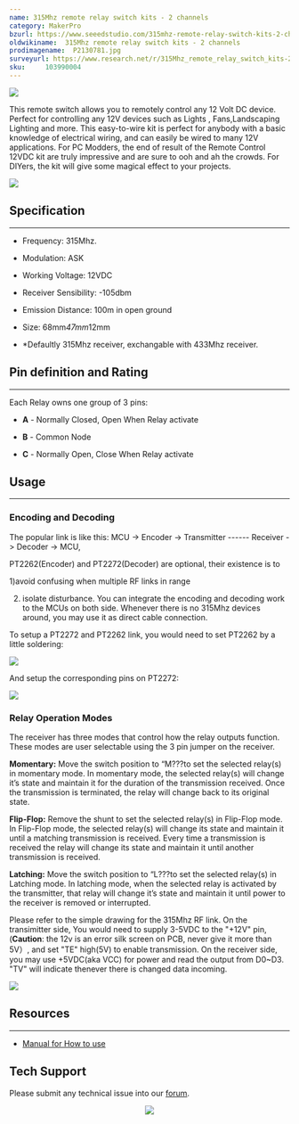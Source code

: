 ```yaml
---
name: 315Mhz remote relay switch kits - 2 channels
category: MakerPro
bzurl: https://www.seeedstudio.com/315mhz-remote-relay-switch-kits-2-channels-p-150.html?cPath=139_140
oldwikiname:  315Mhz remote relay switch kits - 2 channels
prodimagename:  P2130781.jpg
surveyurl: https://www.research.net/r/315Mhz_remote_relay_switch_kits-2_channels
sku:     103990004
---
```


![](http://bz.seeedstudio.com/depot/images/P2130781.jpg)

This remote switch allows you to remotely control any 12 Volt DC device. Perfect for controlling any 12V devices such as Lights , Fans,Landscaping Lighting and more. This easy-to-wire kit is perfect for anybody with a basic knowledge of electrical wiring, and can easily be wired to many 12V applications. For PC Modders, the end of result of the Remote Control 12VDC kit are truly impressive and are sure to ooh and ah the crowds. For DIYers, the kit will give some magical effect to your projects.

[![](https://files.seeedstudio.com/wiki/Seeed-WiKi/docs/images/300px-Get_One_Now_Banner-ragular.png)](https://www.seeedstudio.com/Skeleton-Box-p-1407.html)

##   Specification
---
*   Frequency: 315Mhz.

*   Modulation: ASK

*   Working Voltage: 12VDC

*   Receiver Sensibility: -105dbm

*   Emission Distance: 100m in open ground

*   Size: 68mm*47mm*12mm

*   *Defaultly 315Mhz receiver, exchangable with 433Mhz receiver.

##   Pin definition and Rating
---
Each Relay owns one group of 3 pins:

*   **A** - Normally Closed, Open When Relay activate

*   **B** -  Common Node

*   **C** - Normally Open, Close When Relay activate

##   Usage
---

###   Encoding and Decoding

The popular link is like this: MCU -&gt; Encoder -&gt; Transmitter ------ Receiver -&gt; Decoder -&gt; MCU,

PT2262(Encoder) and PT2272(Decoder) are optional, their existence is to

1)avoid confusing when multiple RF links in range

2) isolate disturbance. You can integrate the encoding and decoding work to the MCUs on both side. Whenever there is no 315Mhz devices around, you may use it as direct cable connection.

To setup a PT2272 and PT2262 link, you would need to set PT2262 by a little soldering:

![](http://bz.seeedstudio.com/depot/images/product/RFReceiverDec.jpg)

And setup the corresponding pins on PT2272:

![](http://bz.seeedstudio.com/depot/images/product/RFTransmitEnc.jpg)

###  Relay Operation Modes

The receiver has three modes that control how the relay outputs function. These modes are user selectable using
the 3 pin jumper on the receiver.

**Momentary:**
Move the switch position to “M???to set the selected relay(s) in momentary mode. In momentary mode, the
selected relay(s) will change it’s state and maintain it for the duration of the transmission received. Once the
transmission is terminated, the relay will change back to its original state.

**Flip-Flop:**
Remove the shunt to set the selected relay(s) in Flip-Flop mode. In Flip-Flop mode, the selected
relay(s) will change its state and maintain it until a matching transmission is received. Every time a transmission is
received the relay will change its state and maintain it until another transmission is received.

**Latching:**
Move the switch position to “L???to set the selected relay(s) in Latching mode. In latching mode, when the selected relay is activated by the transmitter, that relay will change it’s state and maintain it until power to the receiver is removed or interrupted.

Please refer to the simple drawing for the 315Mhz RF link. On the transimitter side, You would need to supply 3-5VDC to the "+12V" pin,(**Caution**: the 12v is an error silk screen on PCB, never give it more than 5V）, and set "TE" high(5V) to enable transmission. On the receiver side, you may use +5VDC(aka VCC) for power and read the output from D0~D3. "TV" will indicate thenever there is changed data incoming.

![](http://bz.seeedstudio.com/depot/images/product/315MhzTransmitter.gif)


##   Resources
---
*   [Manual for How to use](http://www.seeedstudio.com/depot/datasheet/How%20to%20Use%20315MHz%20Remote%20Relay%20Kits.pdf)

## Tech Support
Please submit any technical issue into our [forum](http://forum.seeedstudio.com/). <br /><p style="text-align:center"><a href="https://www.seeedstudio.com/act-4.html?utm_source=wiki&utm_medium=wikibanner&utm_campaign=newproducts" target="_blank"><img src="https://files.seeedstudio.com/wiki/Wiki_Banner/new_product.jpg" /></a></p>